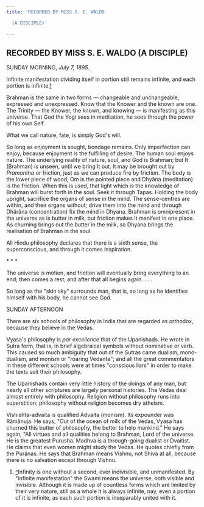 ```yaml
---
title: 'RECORDED BY MISS S. E. WALDO

  (A DISCIPLE)'

---
```





  

## RECORDED BY MISS S. E. WALDO (A DISCIPLE)

SUNDAY MORNING, *July 7, 1895*.

Infinite manifestation dividing itself in portion still remains
infinite, and each portion is infinite.[1](#fn1)

Brahman is the same in two forms — changeable and unchangeable,
expressed and unexpressed. Know that the Knower and the known are one.
The Trinity — the Knower, the known, and knowing — is manifesting as
this universe. That God the Yogi sees in meditation, he sees through the
power of his own Self.

What we call nature, fate, is simply God's will.

So long as enjoyment is sought, bondage remains. Only imperfection can
enjoy, because enjoyment is the fulfilling of desire. The human soul
enjoys nature. The underlying reality of nature, soul, and God is
Brahman; but It (Brahman) is unseen, until we bring It out. It may be
brought out by *Pramantha* or friction, just as we can produce fire by
friction. The body is the lower piece of wood, Om is the pointed piece
and Dhyâna (meditation) is the friction. When this is used, that light
which is the knowledge of Brahman will burst forth in the soul. Seek it
through Tapas. Holding the body upright, sacrifice the organs of sense
in the mind. The sense-centres are within, and their organs without;
drive them into the mind and through Dhârâna (concentration) fix the
mind in Dhyana. Brahman is omnipresent in the universe as is butter in
milk, but friction makes It manifest in one place. As churning brings
out the butter in the milk, so Dhyana brings the realisation of Brahman
in the soul.

All Hindu philosophy declares that there is a sixth sense, the
superconscious, and through it comes inspiration.

\*    \*    \*

The universe is motion, and friction will eventually bring everything to
an end; then comes a rest; and after that all begins again. . . .

So long as the "skin sky" surrounds man, that is, so long as he
identifies himself with his body, he cannot see God.

SUNDAY AFTERNOON

There are six schools of philosophy in India that are regarded as
orthodox, because they believe in the Vedas.

Vyasa's philosophy is *par excellence* that of the Upanishads. He wrote
in Sutra form, that is, in brief algebraical symbols without nominative
or verb. This caused so much ambiguity that out of the Sutras came
dualism, mono-dualism, and monism or "roaring Vedanta"; and all the
great commentators in these different schools were at times "conscious
liars" in order to make the texts suit their philosophy.

The Upanishads contain very little history of the doings of any man, but
nearly all other scriptures are largely personal histories. The Vedas
deal almost entirely with philosophy. Religion without philosophy runs
into superstition; philosophy without religion becomes dry atheism.

Vishishta-advaita is qualified Advaita (monism). Its expounder was
Râmânuja. He says, "Out of the ocean of milk of the Vedas, Vyasa has
churned this butter of philosophy, the better to help mankind." He says
again, "All virtues and all qualities belong to Brahman, Lord of the
universe. He is the greatest Purusha. Madhva is a through-going dualist
or Dvaitist. He claims that even women might study the Vedas. He quotes
chiefly from the Purânas. He says that Brahman means Vishnu, not Shiva
at all, because there is no salvation except through Vishnu.

1.  [^](#txt1)Infinity is one without a second, ever indivisible, and
    unmanifested. By "infinite manifestation" the Swami means the
    universe, both visible and invisible. Although it is made up of
    countless forms which are limited by their very nature, still as a
    whole it is always infinite, nay, even a portion of it is infinite,
    as each such portion is inseparably united with it.


